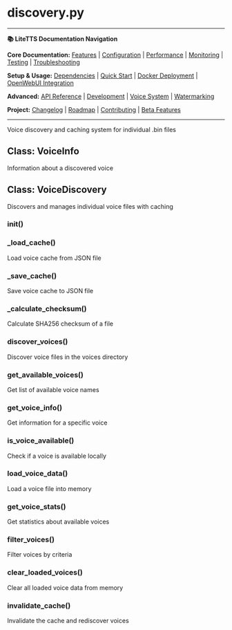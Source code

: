 # discovery.py

---
**📚 LiteTTS Documentation Navigation**

**Core Documentation:** [Features](../../../../../FEATURES.md) | [Configuration](../../../../../CONFIGURATION.md) | [Performance](../../../../../PERFORMANCE.md) | [Monitoring](../../../../../MONITORING.md) | [Testing](../../../../../TESTING.md) | [Troubleshooting](../../../../../TROUBLESHOOTING.md)

**Setup & Usage:** [Dependencies](../../../../../DEPENDENCIES.md) | [Quick Start](../../../../../usage/QUICK_START_COMMANDS.md) | [Docker Deployment](../../../../../usage/DOCKER-DEPLOYMENT.md) | [OpenWebUI Integration](../../../../../usage/OPENWEBUI-INTEGRATION.md)

**Advanced:** [API Reference](../../../../API_REFERENCE.md) | [Development](../../../../../development/README.md) | [Voice System](../../../../../voices/README.md) | [Watermarking](../../../../../WATERMARKING.md)

**Project:** [Changelog](../../../../../CHANGELOG.md) | [Roadmap](../../../../../ROADMAP.md) | [Contributing](../../../../../CONTRIBUTIONS.md) | [Beta Features](../../../../../BETA_FEATURES.md)

---


Voice discovery and caching system for individual .bin files


## Class: VoiceInfo

Information about a discovered voice

## Class: VoiceDiscovery

Discovers and manages individual voice files with caching

### __init__()

### _load_cache()

Load voice cache from JSON file

### _save_cache()

Save voice cache to JSON file

### _calculate_checksum()

Calculate SHA256 checksum of a file

### discover_voices()

Discover voice files in the voices directory

### get_available_voices()

Get list of available voice names

### get_voice_info()

Get information for a specific voice

### is_voice_available()

Check if a voice is available locally

### load_voice_data()

Load a voice file into memory

### get_voice_stats()

Get statistics about available voices

### filter_voices()

Filter voices by criteria

### clear_loaded_voices()

Clear all loaded voice data from memory

### invalidate_cache()

Invalidate the cache and rediscover voices

